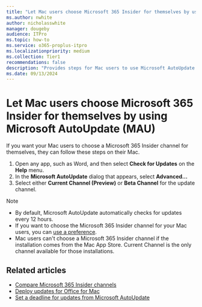 ```yaml
---
title: "Let Mac users choose Microsoft 365 Insider for themselves by using Microsoft AutoUpdate (MAU)"
ms.author: nwhite
author: nicholasswhite
manager: dougeby
audience: ITPro
ms.topic: how-to
ms.service: o365-proplus-itpro
ms.localizationpriority: medium
ms.collection: Tier1
recommendations: false
description: "Provides steps for Mac users to use Microsoft AutoUpdate (MAU) to choose Microsoft 365 Insider for themselves."
ms.date: 09/13/2024
---
```


# Let Mac users choose Microsoft 365 Insider for themselves by using Microsoft AutoUpdate (MAU)

If you want your Mac users to choose a Microsoft 365 Insider channel for themselves, they can follow these steps on their Mac.

1. Open any app, such as Word, and then select **Check for Updates** on the **Help** menu.
2. In the **Microsoft AutoUpdate** dialog that appears, select **Advanced...**
3. Select either **Current Channel (Preview)** or **Beta Channel** for the update channel.

> [!NOTE]
> - By default, Microsoft AutoUpdate automatically checks for updates every 12 hours.
> - If you want to choose the Microsoft 365 Insider channel for your Mac users, you can [use a preference](preference.md).
> - Mac users can't choose a Microsoft 365 Insider channel if the installation comes from the Mac App Store. Current Channel is the only channel available for those installations.

## Related articles
- [Compare Microsoft 365 Insider channels](../compare-channels.md)
- [Deploy updates for Office for Mac](../../mac/deploy-updates-for-office-for-mac.md)
- [Set a deadline for updates from Microsoft AutoUpdate](../../mac/mau-deadline.md)